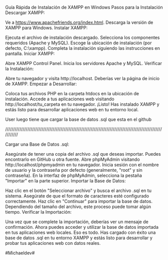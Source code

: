 Guía Rápida de Instalación de XAMPP en Windows
Pasos para la Instalación
Descargar XAMPP:

Ve a https://www.apachefriends.org/index.html.
Descarga la versión de XAMPP para Windows.
Instalar XAMPP:

Ejecuta el archivo de instalación descargado.
Selecciona los componentes requeridos (Apache y MySQL).
Escoge la ubicación de instalación (por defecto, C:\xampp).
Completa la instalación siguiendo las instrucciones en pantalla.
Iniciar XAMPP:

Abre XAMPP Control Panel.
Inicia los servidores Apache y MySQL.
Verificar la Instalación:

Abre tu navegador y visita http://localhost. Deberías ver la página de inicio de XAMPP.
Empezar a Desarrollar:

Coloca tus archivos PHP en la carpeta htdocs en la ubicación de instalación.
Accede a tus aplicaciones web visitando http://localhost/tu_carpeta en tu navegador.
¡Listo! Has instalado XAMPP y estás listo para desarrollar aplicaciones web en tu entorno local.

User
luego tiene que cargar la base de datos .sql que esta en el github

///////////////////////////////////////////////////////////////////////////////////////////////////////////

Cargar una Base de Datos .sql:

Asegúrate de tener una copia del archivo .sql que deseas importar. Puedes encontrarlo en GitHub u otra fuente.
Abre phpMyAdmin visitando http://localhost/phpmyadmin en tu navegador.
Inicia sesión con el nombre de usuario y la contraseña por defecto (generalmente, "root" y sin contraseña).
En la interfaz de phpMyAdmin, selecciona la pestaña "Importar" en la parte superior.
Importar la Base de Datos:

Haz clic en el botón "Seleccionar archivo" y busca el archivo .sql en tu sistema.
Asegúrate de que el formato de caracteres esté configurado correctamente.
Haz clic en "Continuar" para importar la base de datos. Dependiendo del tamaño del archivo, este proceso puede tomar algún tiempo.
Verificar la Importación:

Una vez que se complete la importación, deberías ver un mensaje de confirmación.
Ahora puedes acceder y utilizar la base de datos importada en tus aplicaciones web locales.
Eso es todo. Has cargado con éxito una base de datos .sql en tu entorno XAMPP y estás listo para desarrollar y probar tus aplicaciones web con datos reales.



#Michaeldev#

